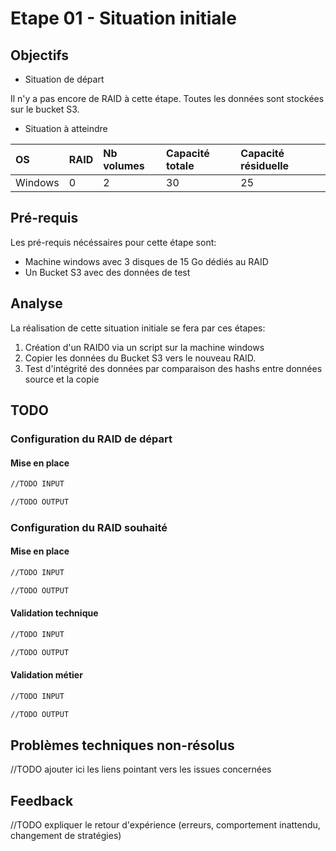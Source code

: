 # Etape 01 - Situation initiale

## Objectifs

* Situation de départ

Il n'y a pas encore de RAID à cette étape. Toutes les données sont stockées sur le bucket S3.

* Situation à atteindre

|OS |RAID|Nb volumes|Capacité totale|Capacité résiduelle|
|:--|:-- |:--       |:--            |:--|
|Windows|0|2|30|25|


## Pré-requis

Les pré-requis nécéssaires pour cette étape sont: 

- Machine windows avec 3 disques de 15 Go dédiés au RAID
- Un Bucket S3 avec des données de test 

## Analyse

La réalisation de cette situation initiale se fera par ces étapes: 

1. Création d'un RAID0 via un script sur la machine windows
2. Copier les données du Bucket S3 vers le nouveau RAID.
3. Test d'intégrité des données par comparaison des hashs entre données source et la copie



## TODO

### Configuration du RAID de départ

#### Mise en place

```bash
//TODO INPUT
```

```bash
//TODO OUTPUT
```

### Configuration du RAID souhaité

#### Mise en place

```bash
//TODO INPUT
```

```bash
//TODO OUTPUT
```


#### Validation technique

```bash
//TODO INPUT
```

```bash
//TODO OUTPUT
```

#### Validation métier

```bash
//TODO INPUT
```

```bash
//TODO OUTPUT
```

## Problèmes techniques non-résolus

//TODO ajouter ici les liens pointant vers les issues concernées

## Feedback

//TODO expliquer le retour d'expérience (erreurs, comportement inattendu, changement de stratégies)
